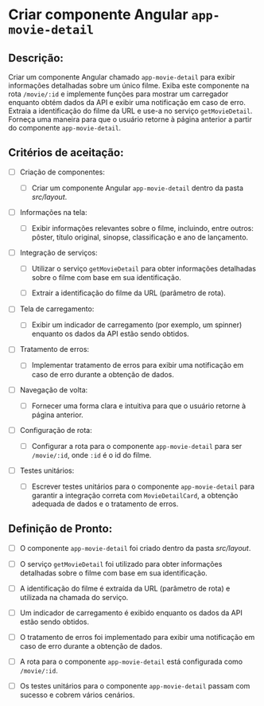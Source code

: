 # Criar componente Angular `app-movie-detail`

## Descrição:

Criar um componente Angular chamado `app-movie-detail` para exibir informações detalhadas sobre um único filme. Exiba este componente na rota `/movie/:id` e implemente funções para mostrar um carregador enquanto obtém dados da API e exibir uma notificação em caso de erro. Extraia a identificação do filme da URL e use-a no serviço `getMovieDetail`. Forneça uma maneira para que o usuário retorne à página anterior a partir do componente `app-movie-detail`.

## Critérios de aceitação:

- [ ] Criação de componentes:

    - [ ] Criar um componente Angular `app-movie-detail` dentro da pasta _src/layout_.

- [ ] Informações na tela:

     - [ ] Exibir informações relevantes sobre o filme, incluindo, entre outros: pôster, título original, sinopse, classificação e ano de lançamento.

- [ ] Integração de serviços:

     - [ ] Utilizar o serviço `getMovieDetail` para obter informações detalhadas sobre o filme com base em sua identificação.

     - [ ] Extrair a identificação do filme da URL (parâmetro de rota).

- [ ] Tela de carregamento:

     - [ ] Exibir um indicador de carregamento (por exemplo, um spinner) enquanto os dados da API estão sendo obtidos.

- [ ] Tratamento de erros:

     - [ ] Implementar tratamento de erros para exibir uma notificação em caso de erro durante a obtenção de dados.

- [ ] Navegação de volta:

     - [ ] Fornecer uma forma clara e intuitiva para que o usuário retorne à página anterior.

- [ ] Configuração de rota:

     - [ ] Configurar a rota para o componente `app-movie-detail` para ser `/movie/:id`, onde `:id` é o id do filme.

- [ ] Testes unitários:

     - [ ] Escrever testes unitários para o componente `app-movie-detail` para garantir a integração correta com `MovieDetailCard`, a obtenção adequada de dados e o tratamento de erros.

## Definição de Pronto:

- [ ] O componente `app-movie-detail` foi criado dentro da pasta _src/layout_.

- [ ] O serviço `getMovieDetail` foi utilizado para obter informações detalhadas sobre o filme com base em sua identificação.

- [ ] A identificação do filme é extraída da URL (parâmetro de rota) e utilizada na chamada do serviço.

- [ ] Um indicador de carregamento é exibido enquanto os dados da API estão sendo obtidos.

- [ ] O tratamento de erros foi implementado para exibir uma notificação em caso de erro durante a obtenção de dados.

- [ ] A rota para o componente `app-movie-detail` está configurada como `/movie/:id`.

- [ ] Os testes unitários para o componente `app-movie-detail` passam com sucesso e cobrem vários cenários.
